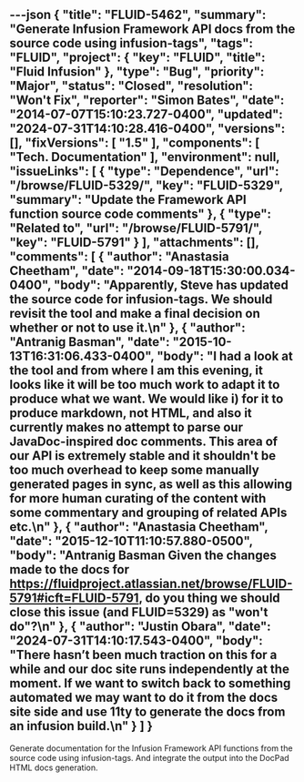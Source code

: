 ---json
{
  "title": "FLUID-5462",
  "summary": "Generate Infusion Framework API docs from the source code using infusion-tags",
  "tags": "FLUID",
  "project": {
    "key": "FLUID",
    "title": "Fluid Infusion"
  },
  "type": "Bug",
  "priority": "Major",
  "status": "Closed",
  "resolution": "Won't Fix",
  "reporter": "Simon Bates",
  "date": "2014-07-07T15:10:23.727-0400",
  "updated": "2024-07-31T14:10:28.416-0400",
  "versions": [],
  "fixVersions": [
    "1.5"
  ],
  "components": [
    "Tech. Documentation"
  ],
  "environment": null,
  "issueLinks": [
    {
      "type": "Dependence",
      "url": "/browse/FLUID-5329/",
      "key": "FLUID-5329",
      "summary": "Update the Framework API function source code comments"
    },
    {
      "type": "Related to",
      "url": "/browse/FLUID-5791/",
      "key": "FLUID-5791"
    }
  ],
  "attachments": [],
  "comments": [
    {
      "author": "Anastasia Cheetham",
      "date": "2014-09-18T15:30:00.034-0400",
      "body": "Apparently, Steve has updated the source code for infusion-tags. We should revisit the tool and make a final decision on whether or not to use it.\n"
    },
    {
      "author": "Antranig Basman",
      "date": "2015-10-13T16:31:06.433-0400",
      "body": "I had a look at the tool and from where I am this evening, it looks like it will be too much work to adapt it to produce what we want. We would like i) for it to produce markdown, not HTML, and also it currently makes no attempt to parse our JavaDoc-inspired doc comments. This area of our API is extremely stable and it shouldn't be too much overhead to keep some manually generated pages in sync, as well as this allowing for more human curating of the content with some commentary and grouping of related APIs etc.\n"
    },
    {
      "author": "Anastasia Cheetham",
      "date": "2015-12-10T11:10:57.880-0500",
      "body": "Antranig Basman Given the changes made to the docs for <https://fluidproject.atlassian.net/browse/FLUID-5791#icft=FLUID-5791>, do you thing we should close this issue (and FLUID=5329) as \"won't do\"?\n"
    },
    {
      "author": "Justin Obara",
      "date": "2024-07-31T14:10:17.543-0400",
      "body": "There hasn’t been much traction on this for a while and our doc site runs independently at the moment. If we want to switch back to something automated we may want to do it from the docs site side and use 11ty to generate the docs from an infusion build.\n"
    }
  ]
}
---
Generate documentation for the Infusion Framework API functions from the source code using infusion-tags. And integrate the output into the DocPad HTML docs generation.

        